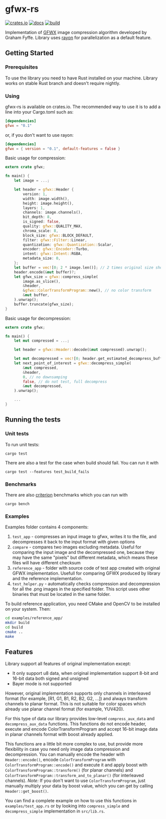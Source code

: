 # gfwx-rs

[![crates.io](https://img.shields.io/crates/v/gfwx.svg)](https://crates.io/crates/gfwx)
[![docs](https://docs.rs/gfwx/badge.svg)](https://docs.rs/gfwx)
[![build](https://travis-ci.com/vaffeine/gfwx-rs.svg?branch=master)](https://travis-ci.com/vaffeine/gfwx-rs)

Implementation of [GFWX](http://www.gfwx.org/) image compression algorithm developed by Graham Fyffe.
Library uses [rayon](https://github.com/rayon-rs/rayon) for parallelization as a default feature.

## Getting Started

### Prerequisites

To use the library you need to have Rust installed on your machine. Library works on stable Rust branch and doesn't require nightly.

### Using

gfwx-rs is available on crates.io. The recommended way to use it is to add a line into your Cargo.toml such as:
```toml
[dependencies]
gfwx = "0.1"
```

or, if you don't want to use rayon:
```toml
[dependencies]
gfwx = { version = "0.1", default-features = false }
```

Basic usage for compression:

```rust
extern crate gfwx;

fn main() {
    let image = ...;

    let header = gfwx::Header {
        version: 1,
        width: image.width(),
        height: image.height(),
        layers: 1,
        channels: image.channels(),
        bit_depth: 8,
        is_signed: false,
        quality: gfwx::QUALITY_MAX,
        chroma_scale: 8,
        block_size: gfwx::BLOCK_DEFAULT,
        filter: gfwx::Filter::Linear,
        quantization: gfwx::Quantization::Scalar,
        encoder: gfwx::Encoder::Turbo,
        intent: gfwx::Intent::RGBA,
        metadata_size: 0,
    };
    let buffer = vec![0; 2 * image.len()]; // 2 times original size should always be enough
    header.encode(&mut buffer)?;
    let gfwx_size = gfwx::compress_simple(
        image.as_slice(),
        &header,
        &gfwx::ColorTransformProgram::new(), // no color transform
        &mut buffer,
    ).unwrap();
    buffer.truncate(gfwx_size);
}
```

Basic usage for decompression:

```rust
extern crate gfwx;

fn main() {
    let mut compressed = ...;

    let header = gfwx::Header::decode(&mut compressed).unwrap();

    let mut decompressed = vec![0; header.get_estimated_decompress_buffer_size()];
    let next_point_of_interest = gfwx::decompress_simple(
        &mut compressed,
        &header,
        0, // no downsamping
        false, // do not test, full decompress
        &mut decompressed,
    ).unwrap();

    ...
}
```

## Running the tests

### Unit tests

To run unit tests:
```
cargo test
```

There are also a test for the case when build should fail. You can run it with
```
cargo test --features test_build_fails
```

### Benchmarks

There are also [criterion](https://github.com/japaric/criterion.rs) benchmarks which you can run with
```
cargo bench
```

### Examples

Examples folder contains 4 components:
1. `test_app` - compresses an input image to gfwx, writes it to the file, and decompresses it back to the input format with given options
2. `compare` - compares two images excluding metadata. Useful for comparing the input image and the decompressed one, because they may have the same "pixels" but different metadata, which means these files will have different checksum
3. `reference_app` - folder with source code of test app created with original GFWX implementation. Usefull for comparing GFWX produced by library and the reference implementation.
4. `test_helper.py` - automatically checks compression and decompression for all the .png images in the specified folder. This script uses other binaries that must be located in the same folder.

To build reference application, you need CMake and OpenCV to be installed on your system. Then:
```bash
cd examples/reference_app/
mkdir build
cd build
cmake ..
make
```

## Features

Library support all features of original implementation except:
- It only support u8 data, when original implementation support 8-bit and 16-bit data both signed and unsigned
- Bayer mode is not supported

However, original implementation supports only channels in interleaved format (for example, [R1, G1, B1, R2, B2, G2, ...]) and always transform channels to planar format.
This is not suitable for color spaces which already use planar channel format (for example, YUV420).

For this type of data our library provides low-level `compress_aux_data` and `decompress_aux_data` functions.
This functions do not encode header, execute and encode ColorTransformProgram and accept 16-bit image data in planar channels format with boost already applied.

This functions are a little bit more complex to use, but provide more flexibility in case you need only image data compression and decompression.
You can manually encode the header with `Header::encode()`, encode `ColorTransformProgram` with `ColorTransformProgram::encode()`
and execute it and apply boost with `ColorTransformProgram::transform()` (for planar channels) and `ColorTransformProgram::transform_and_to_planar()` (for interleaved channels).
_Note:_ If you don't want to use `ColorTransformProgram`, just manually multiply your data by boost value, which you can get by calling `Header::get_boost()`.

You can find a complete example on how to use this functions in `examples/test_app.rs` or by looking into `compress_simple` and `decompress_simple` implementation in `src/lib.rs`.

